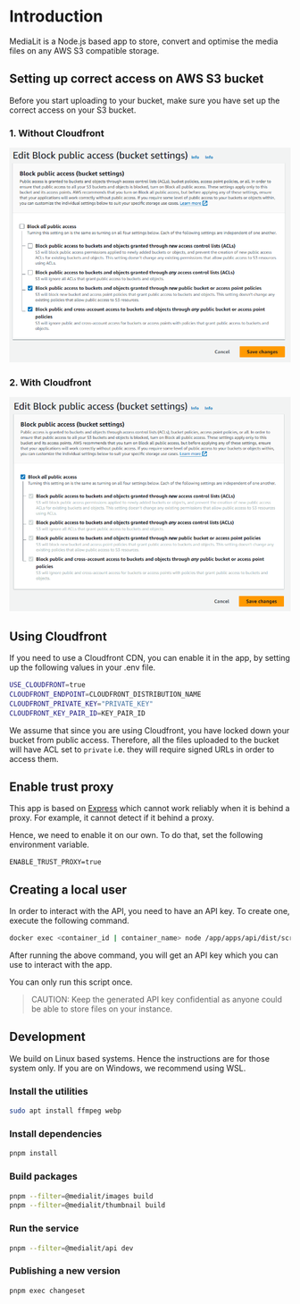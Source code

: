# Introduction

MediaLit is a Node.js based app to store, convert and optimise the media files on any AWS S3 compatible storage.

## Setting up correct access on AWS S3 bucket

Before you start uploading to your bucket, make sure you have set up the correct access on your S3 bucket.

### 1. Without Cloudfront

![BLock public access](./apps/api/assets/without-cloudfront.png)

### 2. With Cloudfront

![BLock public access](./apps/api/assets/with-cloudfront.png)

## Using Cloudfront

If you need to use a Cloudfront CDN, you can enable it in the app, by setting up the following values in your .env file.

```sh
USE_CLOUDFRONT=true
CLOUDFRONT_ENDPOINT=CLOUDFRONT_DISTRIBUTION_NAME
CLOUDFRONT_PRIVATE_KEY="PRIVATE_KEY"
CLOUDFRONT_KEY_PAIR_ID=KEY_PAIR_ID
```

We assume that since you are using Cloudfront, you have locked down your bucket from public access. Therefore, all the files uploaded to the bucket will have ACL set to `private` i.e. they will require signed URLs in order to access them.

## Enable trust proxy

This app is based on [Express](https://expressjs.com/) which cannot work reliably when it is behind a proxy. For example, it cannot detect if it behind a proxy.

Hence, we need to enable it on our own. To do that, set the following environment variable.

```
ENABLE_TRUST_PROXY=true
```

## Creating a local user

In order to interact with the API, you need to have an API key. To create one, execute the following command.

```sh
docker exec <container_id | container_name> node /app/apps/api/dist/scripts/create-local-user.js <email>
```

After running the above command, you will get an API key which you can use to interact with the app.

You can only run this script once.

> CAUTION: Keep the generated API key confidential as anyone could be able to store files on your instance.

## Development

We build on Linux based systems. Hence the instructions are for those system only. If you are on Windows, we recommend using WSL.

### Install the utilities

```bash
sudo apt install ffmpeg webp
```

### Install dependencies

```bash
pnpm install
```

### Build packages

```bash
pnpm --filter=@medialit/images build
pnpm --filter=@medialit/thumbnail build
```

### Run the service

```bash
pnpm --filter=@medialit/api dev
```

### Publishing a new version

```bash
pnpm exec changeset
```
